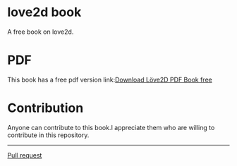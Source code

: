 # love2d book
A free book on love2d.
# PDF
This book has a free pdf version link:[Download Löve2D PDF Book free](https://raw.githubusercontent.com/tianmatics/love2d-book/main/love2d-book.pdf
)

# Contribution 

Anyone can contribute to this book.I appreciate them who are willing to contribute in this repository.

----

[Pull request](https://github.com/tianmatics/love2d-book)
